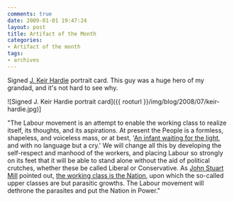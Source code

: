 ```yaml
---
comments: true
date: 2009-01-01 19:47:24
layout: post
title: Artifact of the Month
categories:
- Artifact of the month
tags:
- archives
---
```


Signed [J. Keir Hardie](http://en.wikipedia.org/wiki/Keir_Hardie) portrait card. This guy was a huge hero of my grandad, and it's not hard to see why.

![Signed J. Keir Hardie portrait card]({{ rooturl }}/img/blog/2008/07/keir-hardie.jpg)]
<!-- more -->

"The Labour movement is an attempt to enable the working class to realize itself, its thoughts, and its aspirations. At present the People is a formless, shapeless, and voiceless mass, or at best, '[An infant waiting for the light](http://home.att.net/~tennysonpoetry/54.htm), and with no language but a cry.' We will change all this by developing the self-respect and manhood of the workers, and placing Labour so strongly on its feet that it will be able to stand alone without the aid of political crutches, whether these be called Liberal or Conservative. As [John Stuart Mill](http://en.wikipedia.org/wiki/John_Stuart_Mill) pointed out, [the working class is the Nation](http://www.laits.utexas.edu/poltheory/jsmill/cos/cos.c03.html), upon which the so-called upper classes are but parasitic growths. The Labour movement will dethrone the parasites and put the Nation in Power."
